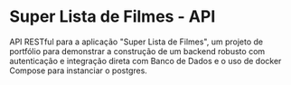 Super Lista de Filmes - API
========================
API RESTful para a aplicação "Super Lista de Filmes", um projeto de portfólio para demonstrar a construção de um backend robusto com autenticação e integração direta com Banco de Dados e o uso de docker Compose para instanciar o postgres.